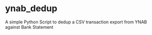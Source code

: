 # ynab_dedup
A simple Python Script to dedup a CSV transaction export from YNAB against Bank Statement
